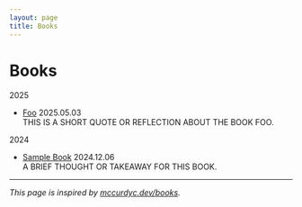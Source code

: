 ```yaml
---
layout: page
title: Books
---
```


# Books

2025

* [Foo](/books/foo) 2025.05.03  
  THIS IS A SHORT QUOTE OR REFLECTION ABOUT THE BOOK FOO.

2024

* [Sample Book](/books/sample-book) 2024.12.06  
  A BRIEF THOUGHT OR TAKEAWAY FOR THIS BOOK.

---

*This page is inspired by [mccurdyc.dev/books](https://www.mccurdyc.dev/books/).*
